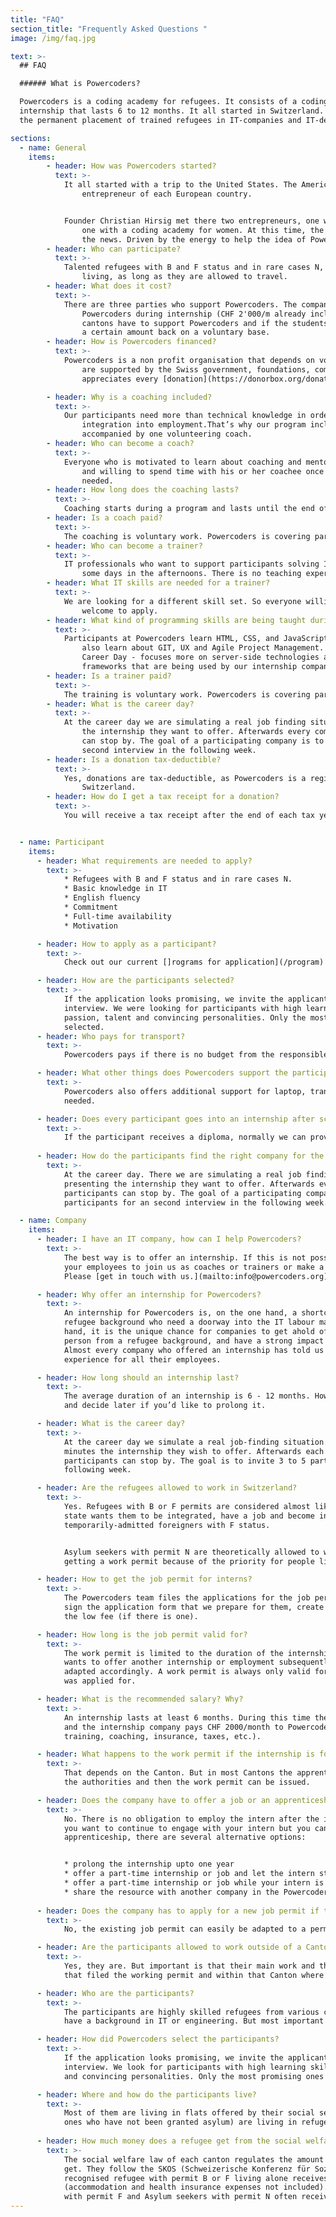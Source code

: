 ```yaml
---
title: "FAQ"
section_title: "Frequently Asked Questions "
image: /img/faq.jpg

text: >-
  ## FAQ

  ###### What is Powercoders?

  Powercoders is a coding academy for refugees. It consists of a coding bootcamp of 13 weeks and an
  internship that lasts 6 to 12 months. It all started in Switzerland. The ultimate goal of Powercoders is
  the permanent placement of trained refugees in IT-companies and IT-departments.

sections:
  - name: General
    items:
        - header: How was Powercoders started?
          text: >-
            It all started with a trip to the United States. The American government invited an
                entrepreneur of each European country.


            Founder Christian Hirsig met there two entrepreneurs, one with a cooking school for refugees,
                one with a coding academy for women. At this time, the refugee crisis in Europe was all over
                the news. Driven by the energy to help the idea of Powercoders was born.
        - header: Who can participate?
          text: >-
            Talented refugees with B and F status and in rare cases N, independent from their place of
                living, as long as they are allowed to travel.
        - header: What does it cost?
          text: >-
            There are three parties who support Powercoders. The companies pay an education fee to
                Powercoders during internship (CHF 2'000/m already including all the costs like salary), the
                cantons have to support Powercoders and if the students eventually are hired they are paying
                a certain amount back on a voluntary base.
        - header: How is Powercoders financed?
          text: >-
            Powercoders is a non profit organisation that depends on volunteers. To cover our costs, we
                are supported by the Swiss government, foundations, companies and individuals. Powercoders
                appreciates every [donation](https://donorbox.org/donate-once).

        - header: Why is a coaching included?
          text: >-
            Our participants need more than technical knowledge in order to achieve a sustainable
                integration into employment.That’s why our program includes a coaching. Each participant is
                accompanied by one volunteering coach.
        - header: Who can become a coach?
          text: >-
            Everyone who is motivated to learn about coaching and mentoring, interested in other cultures
                and willing to spend time with his or her coachee once every week. There are no IT skills
                needed.
        - header: How long does the coaching lasts?
          text: >-
            Coaching starts during a program and lasts until the end of the internship.
        - header: Is a coach paid?
          text: >-
            The coaching is voluntary work. Powercoders is covering parts of the expenses.
        - header: Who can become a trainer?
          text: >-
            IT professionals who want to support participants solving IT challenges and help teaching for
                some days in the afternoons. There is no teaching experience needed.
        - header: What IT skills are needed for a trainer?
          text: >-
            We are looking for a different skill set. So everyone willing to support as a trainer is
                welcome to apply.
        - header: What kind of programming skills are being taught during the first 3 months bootcamp?
          text: >-
            Participants at Powercoders learn HTML, CSS, and JavaScript in the first seven weeks. They
                also learn about GIT, UX and Agile Project Management. The second part of the course - after
                Career Day - focuses more on server-side technologies and programming languages and
                frameworks that are being used by our internship companies.
        - header: Is a trainer paid?
          text: >-
            The training is voluntary work. Powercoders is covering parts of the expenses.
        - header: What is the career day?
          text: >-
            At the career day we are simulating a real job finding situation. Every company is presenting
                the internship they want to offer. Afterwards every company has a booth and the participants
                can stop by. The goal of a participating company is to invite 3 to 5 participants for an
                second interview in the following week.
        - header: Is a donation tax-deductible?
          text: >-
            Yes, donations are tax-deductible, as Powercoders is a registered non-profit in
                Switzerland.
        - header: How do I get a tax receipt for a donation?
          text: >-
            You will receive a tax receipt after the end of each tax year.


  - name: Participant
    items:
      - header: What requirements are needed to apply?
        text: >- 
            * Refugees with B and F status and in rare cases N.
            * Basic knowledge in IT
            * English fluency
            * Commitment
            * Full-time availability
            * Motivation

      - header: How to apply as a participant?
        text: >- 
            Check out our current []rograms for application](/program)

      - header: How are the participants selected?
        text: >- 
            If the application looks promising, we invite the applicant to a IT-test and a personal
            interview. We were looking for participants with high learning abilities, motivation,
            passion, talent and convincing personalities. Only the most promising ones are going to be
            selected.
      - header: Who pays for transport?
        text: >- 
            Powercoders pays if there is no budget from the responsible social welfare.

      - header: What other things does Powercoders support the participants with?
        text: >- 
            Powercoders also offers additional support for laptop, transportation and food where
            needed.

      - header: Does every participant goes into an internship after school?
        text: >- 
            If the participant receives a diploma, normally we can provide an internship.
   
      - header: How do the participants find the right company for the internship?
        text: >- 
            At the career day. There we are simulating a real job finding situation. Every company is
            presenting the internship they want to offer. Afterwards every company has a booth and the
            participants can stop by. The goal of a participating company is to invite 3 to 5
            participants for an second interview in the following week.

  - name: Company
    items:
      - header: I have an IT company, how can I help Powercoders?
        text: >- 
            The best way is to offer an internship. If this is not possible for you, you can encourage
            your employees to join us as coaches or trainers or make a donation.
            Please [get in touch with us.](mailto:info@powercoders.org)

      - header: Why offer an internship for Powercoders?
        text: >- 
            An internship for Powercoders is, on the one hand, a shortcut for talented people from a
            refugee background who need a doorway into the IT labour market of Switzerland. On the other
            hand, it is the unique chance for companies to get ahold of raw talent, get in touch with a
            person from a refugee background, and have a strong impact on his or her unusual life story.
            Almost every company who offered an internship has told us that it was a very enriching
            experience for all their employees.

      - header: How long should an internship last?
        text: >- 
            The average duration of an internship is 6 - 12 months. However you can also offer 3 months
            and decide later if you’d like to prolong it.

      - header: What is the career day?
        text: >- 
            At the career day we simulate a real job-finding situation. Each company presents in 5
            minutes the internship they wish to offer. Afterwards each company has a booth and the
            participants can stop by. The goal is to invite 3 to 5 participants for an interview in the
            following week.

      - header: Are the refugees allowed to work in Switzerland?
        text: >- 
            Yes. Refugees with B or F permits are considered almost like Swiss welfare recipients. The
            state wants them to be integrated, have a job and become independent. The same goes for
            temporarily-admitted foreigners with F status.


            Asylum seekers with permit N are theoretically allowed to work, but have more difficulties
            getting a work permit because of the priority for people living in Switzerland.

      - header: How to get the job permit for interns?
        text: >- 
            The Powercoders team files the applications for the job permits. The companies only have to
            sign the application form that we prepare for them, create the employment contract and pay
            the low fee (if there is one).

      - header: How long is the job permit valid for?
        text: >- 
            The work permit is limited to the duration of the internship. However, if the same company
            wants to offer another internship or employment subsequently, the work permit can easily be
            adapted accordingly. A work permit is always only valid for an employment at the company it
            was applied for.

      - header: What is the recommended salary? Why?
        text: >- 
            An internship lasts at least 6 months. During this time the intern is hired at Powercoders
            and the internship company pays CHF 2000/month to Powercoders (all inclusive: salary,
            training, coaching, insurance, taxes, etc.).

      - header: What happens to the work permit if the internship is followed up by a apprenticeship?
        text: >- 
            That depends on the Canton. But in most Cantons the apprenticeship needs to be recognized by
            the authorities and then the work permit can be issued.

      - header: Does the company have to offer a job or an apprenticeship after the internship?
        text: >- 
            No. There is no obligation to employ the intern after the internship in any way. However, if
            you want to continue to engage with your intern but you can’t offer a job or an
            apprenticeship, there are several alternative options:


            * prolong the internship upto one year
            * offer a part-time internship or job and let the intern study German part-time
            * offer a part-time internship or job while your intern is part-time studying at FH or ETH
            * share the resource with another company in the Powercoders network
            
      - header: Does the company has to apply for a new job permit if the internship is followed up by an apprenticeship?
        text: >- 
            No, the existing job permit can easily be adapted to a permit for an apprenticeship.

      - header: Are the participants allowed to work outside of a Canton?
        text: >- 
            Yes, they are. But important is that their main work and their workplace is with the company
            that filed the working permit and within that Canton where the permit was issued.

      - header: Who are the participants?
        text: >- 
            The participants are highly skilled refugees from various countries. Most of them already
            have a background in IT or engineering. But most important are their learning skills.

      - header: How did Powercoders select the participants?
        text: >- 
            If the application looks promising, we invite the applicant to an IT-test and a personal
            interview. We look for participants with high learning skills, motivation, passion, talent
            and convincing personalities. Only the most promising ones are selected.

      - header: Where and how do the participants live?
        text: >- 
            Most of them are living in flats offered by their social service. A few of them (mainly the
            ones who have not been granted asylum) are living in refugee homes.
                        
      - header: How much money does a refugee get from the social welfare per month?
        text: >- 
            The social welfare law of each canton regulates the amount of money social welfare recipients
            get. They follow the SKOS (Schweizerische Konferenz für Sozialhilfe) regulations. A
            recognised refugee with permit B or F living alone receives around 1000 CHF per month
            (accommodation and health insurance expenses not included). Temporarily admitted persons
            with permit F and Asylum seekers with permit N often receive much less.
---
```

